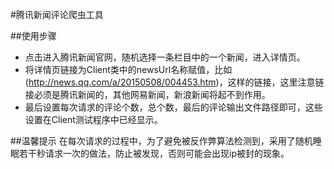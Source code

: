 #腾讯新闻评论爬虫工具

##使用步骤
* 点击进入腾讯新闻官网，随机选择一条栏目中的一个新闻，进入详情页。
* 将详情页链接为Client类中的newsUrl名称赋值，比如(http://news.qq.com/a/20150508/004453.htm)，这样的链接，这里注意链接必须是腾讯新闻的，其他网易新闻，新浪新闻将起不到作用。
* 最后设置每次请求的评论个数，总个数，最后的评论输出文件路径即可，这些设置在Client测试程序中已经显示。

##温馨提示
在每次请求的过程中，为了避免被反作弊算法检测到，采用了随机睡眠若干秒请求一次的做法，防止被发现，否则可能会出现ip被封的现象。
